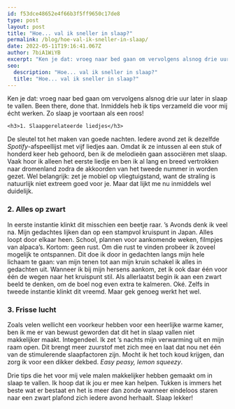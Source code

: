 ```yaml
---
id: f53dce48652e4f66b3f5ff9650c17de8
type: post
layout: post
title: "Hoe... val ik sneller in slaap?"
permalink: /blog/hoe-val-ik-sneller-in-slaap/
date: 2022-05-11T19:16:41.067Z
author: 7biA1WiYB
excerpt: "Ken je dat: vroeg naar bed gaan om vervolgens alsnog drie uur later in slaap te vallen. Been there, done that. Inmiddels heb ik tips verzameld die voor mij écht werken. Zo slaap je voortaan als een roos!  "
seo:
  description: "Hoe... val ik sneller in slaap?"
  title: "Hoe... val ik sneller in slaap?"
---
```

Ken je dat: vroeg naar bed gaan om vervolgens alsnog drie uur later in slaap te vallen. Been there, done that. Inmiddels heb ik tips verzameld die voor mij écht werken. Zo slaap je voortaan als een roos!  

    <h3>1. Slaapgerelateerde liedjes</h3>
<p>De sleutel tot het maken van goede nachten. Iedere avond zet ik dezelfde <em>Spotify</em>-afspeellijst met vijf liedjes aan. Omdat ik ze intussen al een stuk of honderd keer heb gehoord, ben ik de melodieën gaan associëren met slaap. Vaak hoor ik alleen het eerste liedje en ben ik al lang en breed vertrokken naar dromenland zodra de akkoorden van het tweede nummer in worden gezet. Wel belangrijk: zet je mobiel op vliegtuigstand, want de straling is natuurlijk niet extreem goed voor je. Maar dat lijkt me nu inmiddels wel duidelijk.</p>
<h3>2. Alles op zwart</h3>
<p>In eerste instantie klinkt dit misschien een beetje raar. ’s Avonds denk ik veel na. Mijn gedachtes lijken dan op een stampvol kruispunt in Japan. Alles loopt door elkaar heen. School, plannen voor aankomende weken, filmpjes van alpaca’s. Kortom: geen rust. Om die rust te vinden probeer ik zoveel mogelijk te ontspannen. Dit doe ik door in gedachten langs mijn hele lichaam te gaan: van mijn tenen tot aan mijn kruin schakel ik alles in gedachten uit. Wanneer ik bij mijn hersens aankom, zet ik ook daar één voor één de wegen naar het kruispunt stil. Als allerlaatst begin ik aan een zwart beeld te denken, om de boel nog even extra te kalmeren. Oké. Zelfs in tweede instantie klinkt dit vreemd. Maar gek genoeg werkt het wel.</p>
<h3>3. Frisse lucht</h3>
<p>Zoals velen wellicht een voorkeur hebben voor een heerlijke warme kamer, ben ik me er van bewust geworden dat dit het in slaap vallen niet makkelijker maakt. Integendeel. Ik zet ’s nachts mijn verwarming uit en mijn raam open. Dit brengt meer zuurstof met zich mee en laat dat nou net één van de stimulerende slaapfactoren zijn. Mocht ik het toch koud krijgen, dan zorg ik voor een dikker dekbed. <em>Easy peasy, lemon squeezy</em>.</p>
<p>Drie tips die het voor mij vele malen makkelijker hebben gemaakt om in slaap te vallen. Ik hoop dat ik jou er mee kan helpen. Tukken is immers het beste wat er bestaat en het is meer dan zonde wanneer eindeloos staren naar een zwart plafond zich iedere avond herhaalt. Slaap lekker!</p>  
